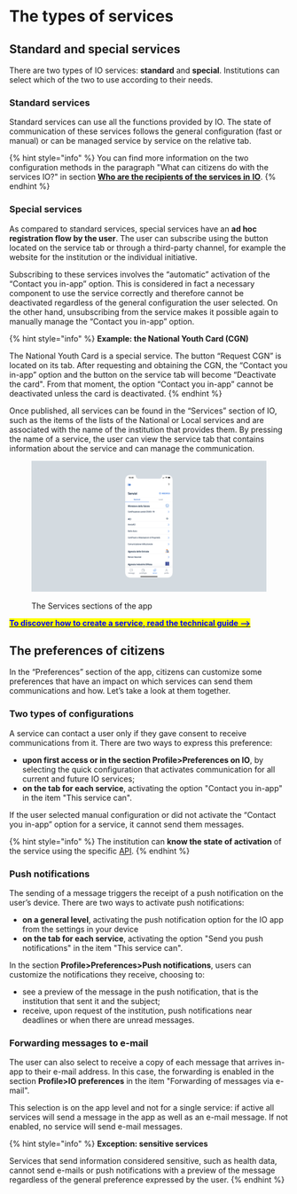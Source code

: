 # The types of services

## Standard and special services 

There are two types of IO services: **standard** and **special**. Institutions can select which of the two to use according to their needs.

### Standard services 

Standard services can use all the functions provided by IO. The state of communication of these services follows the general configuration (fast or manual) or can be managed service by service on the relative tab.

{% hint style="info" %}
You can find more information on the two configuration methods in the paragraph "What can citizens do with the services IO?" in section [**Who are the recipients of the services in**  **IO**](../io-service-providers-and-users/who-are-the-recipients-of-the-services-on-io.md).
{% endhint %}

### Special services

As compared to standard services, special services have an **ad hoc registration flow by the user**. The user can subscribe using the button located on the service tab or through a third-party channel, for example the website for the institution or the individual initiative.

Subscribing to these services involves the “automatic” activation of the “Contact you in-app” option. This is considered in fact a necessary component to use the service correctly and therefore cannot be deactivated regardless of the general configuration the user selected. On the other hand, unsubscribing from the service makes it possible again to manually manage the “Contact you in-app” option. 

{% hint style="info" %}
**Example: the National Youth Card (CGN)**

The National Youth Card is a special service. The button “Request CGN” is located on its tab. After requesting and obtaining the CGN, the “Contact you in-app” option and the button on the service tab will become “Deactivate the card". From that moment, the option “Contact you in-app” cannot be deactivated unless the card is deactivated.
{% endhint %}

Once published, all services can be found in the “Services” section of IO, such as the items of the lists of the National or Local services and are associated with the name of the institution that provides them. By pressing the name of a service, the user can view the service tab that contains information about the service and can manage the communication.

<figure><img src="../.gitbook/assets/servizi.png" alt=""><figcaption><p>The Services sections of the app</p></figcaption></figure>

[<mark style="color:blue;">**To discover how to create a service, read the technical guide -->**</mark>](http://127.0.0.1:5000/s/coSKRte21UjDBRWKLtEs/funzionalita/creare-un-servizio) 

## The preferences of citizens

In the “Preferences” section of the app, citizens can customize some preferences that have an impact on which services can send them communications and how. Let’s take a look at them together.

### Two types of configurations

A service can contact a user only if they gave consent to receive communications from it. There are two ways to express this preference:

* **upon first access or in the section Profile>Preferences on IO**, by selecting the quick configuration that activates communication for all current and future IO services;
* **on the tab for each service**, activating the option "Contact you in-app" in the item "This service can".

If the user selected manual configuration or did not activate the “Contact you in-app” option for a service, it cannot send them messages. 

{% hint style="info" %}
The institution can **know the state of activation** of the service using the specific [API](http://127.0.0.1:5000/s/coSKRte21UjDBRWKLtEs/api/api-messaggi/get-a-user-profile-using-post).
{% endhint %}

### Push notifications 

The sending of a message triggers the receipt of a push notification on the user’s device. There are two ways to activate push notifications: 

* **on a general level**, activating the push notification option for the IO app from the settings in your device
* **on the tab for each service**, activating the option "Send you push notifications" in the item "This service can".

In the section **Profile>Preferences>Push notifications**, users can customize the notifications they receive, choosing to:

* see a preview of the message in the push notification, that is the institution that sent it and the subject;
* receive, upon request of the institution, push notifications near deadlines or when there are unread messages.

### Forwarding messages to e-mail

The user can also select to receive a copy of each message that arrives in-app to their e-mail address. In this case, the forwarding is enabled in the section **Profile>IO preferences** in the item "Forwarding of messages via e-mail".

This selection is on the app level and not for a single service: if active all services will send a message in the app as well as an e-mail message. If not enabled, no service will send e-mail messages.

{% hint style="info" %}
**Exception: sensitive services**

Services that send information considered sensitive, such as health data, cannot send e-mails or push notifications with a preview of the message regardless of the general preference expressed by the user.
{% endhint %}